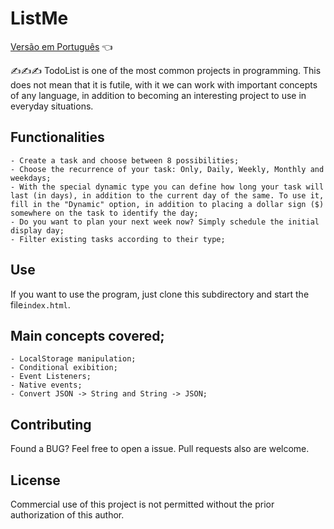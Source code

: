 # ListMe

<a href="https://github.com/ItaloPussi/simpleProjectsJS/blob/master/listMe/readme.pt.md">Versão em Português</a> 👈

✍✍✍ TodoList is one of the most common projects in programming. This does not mean that it is futile, with it we can work with important concepts of any language, in addition to becoming an interesting project to use in everyday situations.

## Functionalities

    - Create a task and choose between 8 possibilities;
    - Choose the recurrence of your task: Only, Daily, Weekly, Monthly and weekdays;
    - With the special dynamic type you can define how long your task will last (in days), in addition to the current day of the same. To use it, fill in the "Dynamic" option, in addition to placing a dollar sign ($) somewhere on the task to identify the day;
    - Do you want to plan your next week now? Simply schedule the initial display day;
    - Filter existing tasks according to their type; 

## Use

If you want to use the program, just clone this subdirectory and start the file```index.html```.

## Main concepts covered;
	- LocalStorage manipulation;
	- Conditional exibition;
	- Event Listeners;
	- Native events;
	- Convert JSON -> String and String -> JSON;

## Contributing
Found a BUG? Feel free to open a issue. Pull requests also are welcome.

## License
Commercial use of this project is not permitted without the prior authorization of this author.
